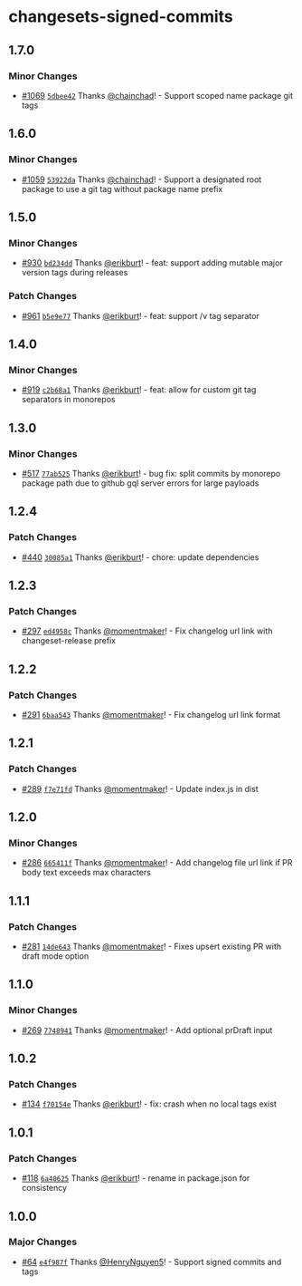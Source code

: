 # changesets-signed-commits

## 1.7.0

### Minor Changes

- [#1069](https://github.com/smartcontractkit/.github/pull/1069)
  [`5dbee42`](https://github.com/smartcontractkit/.github/commit/5dbee425073faf71d4aaad45e43a436d9498db92)
  Thanks [@chainchad](https://github.com/chainchad)! - Support scoped name
  package git tags

## 1.6.0

### Minor Changes

- [#1059](https://github.com/smartcontractkit/.github/pull/1059)
  [`53922da`](https://github.com/smartcontractkit/.github/commit/53922da1e74d5047320d49bd4ab584ed4a7f78cf)
  Thanks [@chainchad](https://github.com/chainchad)! - Support a designated root
  package to use a git tag without package name prefix

## 1.5.0

### Minor Changes

- [#930](https://github.com/smartcontractkit/.github/pull/930)
  [`bd234dd`](https://github.com/smartcontractkit/.github/commit/bd234dd67841664df423d72cffad5be8406c97a5)
  Thanks [@erikburt](https://github.com/erikburt)! - feat: support adding
  mutable major version tags during releases

### Patch Changes

- [#961](https://github.com/smartcontractkit/.github/pull/961)
  [`b5e9e77`](https://github.com/smartcontractkit/.github/commit/b5e9e773ff620507a60f2c1d0621087b8258d871)
  Thanks [@erikburt](https://github.com/erikburt)! - feat: support /v tag
  separator

## 1.4.0

### Minor Changes

- [#919](https://github.com/smartcontractkit/.github/pull/919)
  [`c2b68a1`](https://github.com/smartcontractkit/.github/commit/c2b68a1fea6b10827dbdbb77a48c5544cbb129e0)
  Thanks [@erikburt](https://github.com/erikburt)! - feat: allow for custom git
  tag separators in monorepos

## 1.3.0

### Minor Changes

- [#517](https://github.com/smartcontractkit/.github/pull/517)
  [`77ab525`](https://github.com/smartcontractkit/.github/commit/77ab5252dac0156b5f62236f8d1d92c99c6fa091)
  Thanks [@erikburt](https://github.com/erikburt)! - bug fix: split commits by
  monorepo package path due to github gql server errors for large payloads

## 1.2.4

### Patch Changes

- [#440](https://github.com/smartcontractkit/.github/pull/440)
  [`30085a1`](https://github.com/smartcontractkit/.github/commit/30085a1fa888c180e72d208b0436426f128fa394)
  Thanks [@erikburt](https://github.com/erikburt)! - chore: update dependencies

## 1.2.3

### Patch Changes

- [#297](https://github.com/smartcontractkit/.github/pull/297)
  [`ed4958c`](https://github.com/smartcontractkit/.github/commit/ed4958cc823b01f590e5e8682abc061cb6308091)
  Thanks [@momentmaker](https://github.com/momentmaker)! - Fix changelog url
  link with changeset-release prefix

## 1.2.2

### Patch Changes

- [#291](https://github.com/smartcontractkit/.github/pull/291)
  [`6baa543`](https://github.com/smartcontractkit/.github/commit/6baa54368455b3c057cd3b2324732446b1599400)
  Thanks [@momentmaker](https://github.com/momentmaker)! - Fix changelog url
  link format

## 1.2.1

### Patch Changes

- [#289](https://github.com/smartcontractkit/.github/pull/289)
  [`f7e71fd`](https://github.com/smartcontractkit/.github/commit/f7e71fd0fbd1fbaa52587fb9f5bc0da49e31a80e)
  Thanks [@momentmaker](https://github.com/momentmaker)! - Update index.js in
  dist

## 1.2.0

### Minor Changes

- [#286](https://github.com/smartcontractkit/.github/pull/286)
  [`665411f`](https://github.com/smartcontractkit/.github/commit/665411f1dfa9c8632ea4f23c95204220ed4c1734)
  Thanks [@momentmaker](https://github.com/momentmaker)! - Add changelog file
  url link if PR body text exceeds max characters

## 1.1.1

### Patch Changes

- [#281](https://github.com/smartcontractkit/.github/pull/281)
  [`14de643`](https://github.com/smartcontractkit/.github/commit/14de643bc28679980af4ba00d11d2b1ba200fe9f)
  Thanks [@momentmaker](https://github.com/momentmaker)! - Fixes upsert existing
  PR with draft mode option

## 1.1.0

### Minor Changes

- [#269](https://github.com/smartcontractkit/.github/pull/269)
  [`7748941`](https://github.com/smartcontractkit/.github/commit/7748941d7635c260065b19b29b5ef819adb6c85c)
  Thanks [@momentmaker](https://github.com/momentmaker)! - Add optional prDraft
  input

## 1.0.2

### Patch Changes

- [#134](https://github.com/smartcontractkit/.github/pull/134)
  [`f70154e`](https://github.com/smartcontractkit/.github/commit/f70154ec1f176cc6df08878c0064501882a455f5)
  Thanks [@erikburt](https://github.com/erikburt)! - fix: crash when no local
  tags exist

## 1.0.1

### Patch Changes

- [#118](https://github.com/smartcontractkit/.github/pull/118)
  [`6a40625`](https://github.com/smartcontractkit/.github/commit/6a40625c95e670bf891d296ab004eb35575f1cdf)
  Thanks [@erikburt](https://github.com/erikburt)! - rename in package.json for
  consistency

## 1.0.0

### Major Changes

- [#64](https://github.com/smartcontractkit/.github/pull/64)
  [`e4f987f`](https://github.com/smartcontractkit/.github/commit/e4f987fe4347b3245e1db2be6383af6e741d6230)
  Thanks [@HenryNguyen5](https://github.com/HenryNguyen5)! - Support signed
  commits and tags
